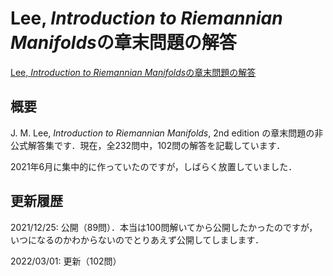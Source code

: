 # Lee, *Introduction to Riemannian Manifolds*の章末問題の解答

[Lee, *Introduction to Riemannian Manifolds*の章末問題の解答](files/lee-riemmfd-answer-20220301.pdf)

## 概要

J. M. Lee, *Introduction to Riemannian Manifolds*, 2nd edition の章末問題の非公式解答集です．現在，全232問中，102問の解答を記載しています．

2021年6月に集中的に作っていたのですが，しばらく放置していました．

## 更新履歴

2021/12/25: 公開（89問）．本当は100問解いてから公開したかったのですが，いつになるのかわからないのでとりあえず公開してしまします．

2022/03/01: 更新（102問）
